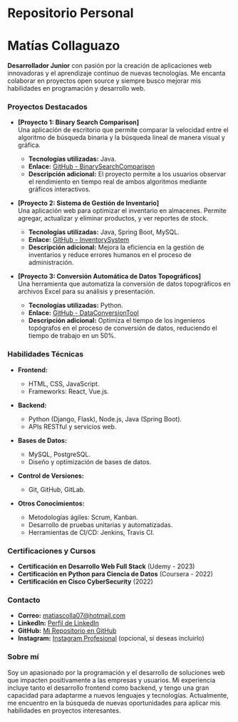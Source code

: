 # Repositorio Personal
# **Matías Collaguazo**

**Desarrollador Junior** con pasión por la creación de aplicaciones web innovadoras y el aprendizaje continuo de nuevas tecnologías. Me encanta colaborar en proyectos open source y siempre busco mejorar mis habilidades en programación y desarrollo web.

### **Proyectos Destacados**

* **[Proyecto 1: Binary Search Comparison]**  
  Una aplicación de escritorio que permite comparar la velocidad entre el algoritmo de búsqueda binaria y la búsqueda lineal de manera visual y gráfica.  
  * **Tecnologías utilizadas:** Java.  
  * **Enlace:** [GitHub - BinarySearchComparison](https://github.com/MatiasCollaguazo/BinarySearchComparison)  
  * **Descripción adicional:** El proyecto permite a los usuarios observar el rendimiento en tiempo real de ambos algoritmos mediante gráficos interactivos.

* **[Proyecto 2: Sistema de Gestión de Inventario]**  
  Una aplicación web para optimizar el inventario en almacenes. Permite agregar, actualizar y eliminar productos, y ver reportes de stock.  
  * **Tecnologías utilizadas:** Java, Spring Boot, MySQL.  
  * **Enlace:** [GitHub - InventorySystem](https://github.com/MatiasCollaguazo/InventorySystem)  
  * **Descripción adicional:** Mejora la eficiencia en la gestión de inventarios y reduce errores humanos en el proceso de administración.

* **[Proyecto 3: Conversión Automática de Datos Topográficos]**  
  Una herramienta que automatiza la conversión de datos topográficos en archivos Excel para su análisis y presentación.  
  * **Tecnologías utilizadas:** Python.  
  * **Enlace:** [GitHub - DataConversionTool](https://github.com/MatiasCollaguazo/DataConversionTool)  
  * **Descripción adicional:** Optimiza el tiempo de los ingenieros topógrafos en el proceso de conversión de datos, reduciendo el tiempo de trabajo en un 50%.

### **Habilidades Técnicas**

* **Frontend:**  
  - HTML, CSS, JavaScript.  
  - Frameworks: React, Vue.js.

* **Backend:**  
  - Python (Django, Flask), Node.js, Java (Spring Boot).  
  - APIs RESTful y servicios web.

* **Bases de Datos:**  
  - MySQL, PostgreSQL.  
  - Diseño y optimización de bases de datos.

* **Control de Versiones:**  
  - Git, GitHub, GitLab.

* **Otros Conocimientos:**  
  - Metodologías ágiles: Scrum, Kanban.  
  - Desarrollo de pruebas unitarias y automatizadas.  
  - Herramientas de CI/CD: Jenkins, Travis CI.

### **Certificaciones y Cursos**

* **Certificación en Desarrollo Web Full Stack** (Udemy - 2023)  
* **Certificación en Python para Ciencia de Datos** (Coursera - 2022)  
* **Certificación en Cisco CyberSecurity** (2022)

### **Contacto**

* **Correo:** [matiascolla07@hotmail.com](mailto:matiascolla07@hotmail.com)  
* **LinkedIn:** [Perfil de LinkedIn](https://www.linkedin.com/in/matias-collaguazo-55b022257/)  
* **GitHub:** [Mi Repositorio en GitHub](https://github.com/MatiasCollaguazo)  
* **Instagram:** [Instagram Profesional](https://www.instagram.com/matiascollaguazo/) (opcional, si deseas incluirlo)

### **Sobre mí**

Soy un apasionado por la programación y el desarrollo de soluciones web que impacten positivamente a las empresas y usuarios. Mi experiencia incluye tanto el desarrollo frontend como backend, y tengo una gran capacidad para adaptarme a nuevos lenguajes y tecnologías. Actualmente, me encuentro en la búsqueda de nuevas oportunidades para aplicar mis habilidades en proyectos interesantes.

